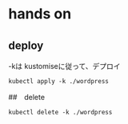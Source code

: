 # hands on


## deploy　

-kは kustomiseに従って、デプロイ

```
kubectl apply -k ./wordpress
```

##　delete

```
kubectl delete -k ./wordpress
```
